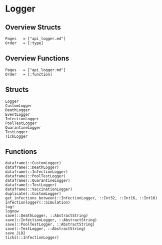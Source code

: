 # Logger

## Overview Structs
```@index
Pages   = ["api_logger.md"]
Order   = [:type]
```
## Overview Functions
```@index
Pages   = ["api_logger.md"]
Order   = [:function]
```

## Structs
```@docs
Logger
CustomLogger
DeathLogger
EventLogger
InfectionLogger
PoolTestLogger
QuarantineLogger
TestLogger
TickLogger
```

## Functions
```@docs
dataframe(::CustomLogger)
dataframe(::DeathLogger)
dataframe(::InfectionLogger)
dataframe(::PoolTestLogger)
dataframe(::QuarantineLogger)
dataframe(::TestLogger)
dataframe(::VaccinationLogger)
duplicate(::CustomLogger)
get_infections_between(::InfectionLogger, ::Int32, ::Int16, ::Int16)
infectionlogger(::Simulation)
log!
lognow
save(::DeathLogger, ::AbstractString)
save(::InfectionLogger, ::AbstractString)
save(::PoolTestLogger, ::AbstractString)
save(::TestLogger, ::AbstractString)
save_JLD2
ticks(::InfectionLogger)
```
